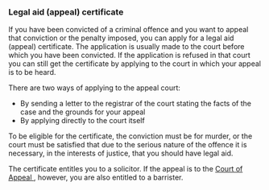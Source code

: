 ###  Legal aid (appeal) certificate

If you have been convicted of a criminal offence and you want to appeal that
conviction or the penalty imposed, you can apply for a legal aid (appeal)
certificate. The application is usually made to the court before which you
have been convicted. If the application is refused in that court you can still
get the certificate by applying to the court in which your appeal is to be
heard.

There are two ways of applying to the appeal court:

  * By sending a letter to the registrar of the court stating the facts of the case and the grounds for your appeal 
  * By applying directly to the court itself 

To be eligible for the certificate, the conviction must be for murder, or the
court must be satisfied that due to the serious nature of the offence it is
necessary, in the interests of justice, that you should have legal aid.

The certificate entitles you to a solicitor. If the appeal is to the [ Court
of Appeal ](/en/justice/courts-system/court-of-appeal/) , however, you are
also entitled to a barrister.
